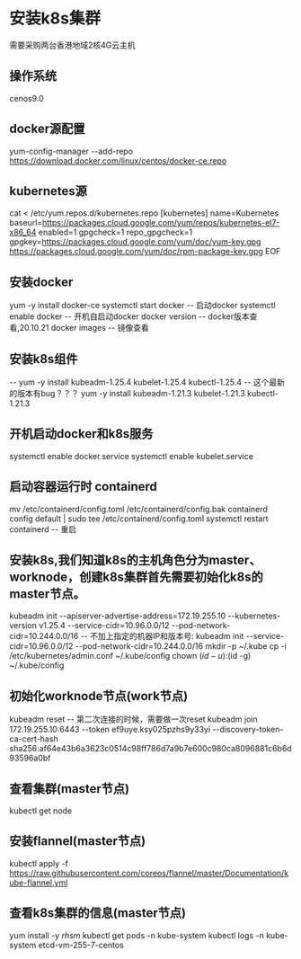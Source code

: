# 安装k8s集群
需要采购两台香港地域2核4G云主机
## 操作系统
cenos9.0
## docker源配置
yum-config-manager --add-repo   https://download.docker.com/linux/centos/docker-ce.repo
## kubernetes源
cat <<EOF > /etc/yum.repos.d/kubernetes.repo
[kubernetes]
name=Kubernetes
baseurl=https://packages.cloud.google.com/yum/repos/kubernetes-el7-x86_64
enabled=1
gpgcheck=1
repo_gpgcheck=1
gpgkey=https://packages.cloud.google.com/yum/doc/yum-key.gpg https://packages.cloud.google.com/yum/doc/rpm-package-key.gpg
EOF
## 安装docker
yum -y install docker-ce
systemctl start docker -- 启动docker
systemctl enable docker -- 开机自启动docker
docker version -- docker版本查看,20.10.21
docker images -- 镜像查看
## 安装k8s组件
-- yum -y install kubeadm-1.25.4 kubelet-1.25.4 kubectl-1.25.4 -- 这个最新的版本有bug？？？
yum -y install kubeadm-1.21.3 kubelet-1.21.3 kubectl-1.21.3
## 开机启动docker和k8s服务
systemctl enable docker.service
systemctl enable kubelet.service
## 启动容器运行时 containerd
mv /etc/containerd/config.toml /etc/containerd/config.bak
containerd config default | sudo tee /etc/containerd/config.toml
systemctl restart containerd -- 重启
## 安装k8s,我们知道k8s的主机角色分为master、worknode，创建k8s集群首先需要初始化k8s的master节点。
kubeadm init --apiserver-advertise-address=172.19.255.10 --kubernetes-version v1.25.4 --service-cidr=10.96.0.0/12 --pod-network-cidr=10.244.0.0/16
-- 不加上指定的机器IP和版本号:
kubeadm init --service-cidr=10.96.0.0/12 --pod-network-cidr=10.244.0.0/16
mkdir -p ~/.kube
cp -i /etc/kubernetes/admin.conf ~/.kube/config
chown $(id -u):$(id -g) ~/.kube/config
## 初始化worknode节点(work节点)
kubeadm reset -- 第二次连接的时候，需要做一次reset
kubeadm join 172.19.255.10:6443 --token ef9uye.ksy025pzhs9y33yi --discovery-token-ca-cert-hash sha256:af64e43b6a3623c0514c98ff786d7a9b7e600c980ca8096881c6b6d93596a0bf
## 查看集群(master节点)
kubectl get node
## 安装flannel(master节点)
kubectl apply -f https://raw.githubusercontent.com/coreos/flannel/master/Documentation/kube-flannel.yml
## 查看k8s集群的信息(master节点)
yum install -y *rhsm*
kubectl get pods -n kube-system
kubectl logs -n kube-system etcd-vm-255-7-centos
